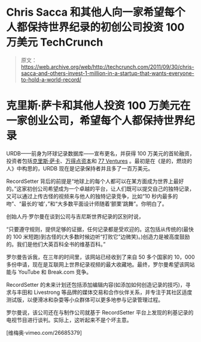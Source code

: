 # Chris Sacca 和其他人向一家希望每个人都保持世界纪录的初创公司投资 100 万美元 TechCrunch

> 原文：<https://web.archive.org/web/http://techcrunch.com/2011/09/30/chris-sacca-and-others-invest-1-million-in-a-startup-that-wants-everyone-to-hold-a-world-record/>

# 克里斯·萨卡和其他人投资 100 万美元在一家创业公司，希望每个人都保持世界纪录

URDB——前身为环球记录数据库——宣布更名，并获得 100 万美元的首轮融资，投资者包括[克里斯·萨卡](https://web.archive.org/web/20230205042904/http://www.crunchbase.com/person/chris-sacca)、[万得点资本](https://web.archive.org/web/20230205042904/http://www.vpvp.com/)和 [77 Ventures](https://web.archive.org/web/20230205042904/http://www.77ventures.com/) 。最初是在《是的，燃烧的人》中构思的，URDB 现在是记录保持者并且多了一百万美元。

RecordSetter 背后的前提是“地球上的每个人都可以在某方面成为世界上最好的。”这家初创公司希望成为一个卓越的平台，让人们既可以提交自己的独特记录，又可以通过上传古怪的视频来与他人的独特记录竞争，比如“10 秒内最多的吻”、“最长的‘嘘’，”和“大多数平面设计师随着‘颤栗’跳舞”。你明白了。

创始人丹·罗尔曼在谈到公司与吉尼斯世界纪录的区别时说，

“只要遵守规则，提供足够的证据，任何记录都是受欢迎的。这包括从传统的(最快的 100 米短跑)到古怪的(大多数时候边听“打败它”边微笑)。)创造力是被高度鼓励的。我们是他们大英百科全书的维基百科。”

罗尔曼告诉我，在三年的时间里，该网站已经收到了来自 50 多个国家的 10，000 多份申请，现在是互联网上世界纪录视频的最大收藏地。最终，罗尔曼希望该网站能与 YouTube 和 Break.com 竞争。

RecordSetter 的未来计划还包括添加编辑内容(如添加如何创造记录的技巧)，寻求与丰田和 Livestrong 等品牌的媒体交易和合作伙伴关系，并专注于其社区适度测试版，以便滑冰和杂耍等小众群体可以更多地参与记录管理过程。

罗尔曼说，该公司还在与制作公司就基于 RecordSetter 平台上发现的利基记录的电视节目进行谈判。实际上，这听起来不是个坏主意。

[维梅奥·vimeo.com/26685379]